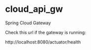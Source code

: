 # cloud_api_gw
Spring Cloud Gateway

Check this url if the gateway is running: 

http://localhost:8080/actuator/health